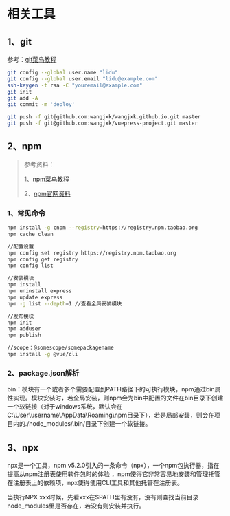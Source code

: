 # 相关工具

## 1、git

参考：[git菜鸟教程](https://www.runoob.com/git/git-tutorial.html)

```bash
git config --global user.name "lidu"
git config --global user.email "lidu@example.com"
ssh-keygen -t rsa -C "youremail@example.com"
git init
git add -A
git commit -m 'deploy'

git push -f git@github.com:wangjxk/wangjxk.github.io.git master
git push -f git@github.com:wangjxk/vuepress-project.git master
```

## 2、npm

> 参考资料：
>
> 1、[npm菜鸟教程](https://www.runoob.com/nodejs/nodejs-npm.html)
>
> 2、[npm官网资料](https://docs.npmjs.com/cli/v7/using-npm/scope)

### 1、常见命令
```bash
npm install -g cnpm --registry=https://registry.npm.taobao.org
npm cache clean

//配置设置
npm config set registry https://registry.npm.taobao.org
npm config get registry
npm config list

//安装模块
npm install
npm uninstall express
npm update express
npm -g list --depth=1 //查看全局安装模块

//发布模块
npm init
npm adduser
npm publish

//scope：@somescope/somepackagename
npm install -g @vue/cli
```

### 2、package.json解析

bin：模块有一个或者多个需要配置到PATH路径下的可执行模块，npm通过bin属性实现。模块安装时，若全局安装，则npm会为bin中配置的文件在bin目录下创建一个软链接（对于windows系统，默认会在C:\User\username\AppData\Roaming\npm目录下），若是局部安装，则会在项目内的./node_modules/.bin/目录下创建一个软链接。

## 3、npx

npx是一个工具，npm v5.2.0引入的一条命令（npx），一个npm包执行器，指在提高从npm注册表使用软件包时的体验 ，npm使得它非常容易地安装和管理托管在注册表上的依赖项，npx使得使用CLI工具和其他托管在注册表。

当执行NPX xxx时候，先看xxx在$PATH里有没有，没有则查找当前目录node_modules里是否存在，若没有则安装并执行。